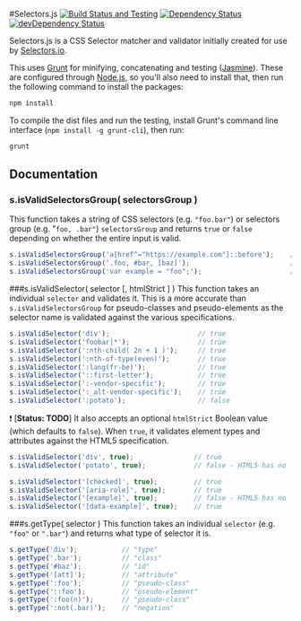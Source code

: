 #Selectors.js
[![Build Status and Testing](https://travis-ci.org/JamesDonnelly/selectors.js.svg?branch=master)](https://travis-ci.org/JamesDonnelly/selectors.js)
[![Dependency Status](https://david-dm.org/JamesDonnelly/selectors.js.svg)](https://david-dm.org/JamesDonnelly/selectors.js)
[![devDependency Status](https://david-dm.org/JamesDonnelly/selectors.js/dev-status.svg)](https://david-dm.org/JamesDonnelly/selectors.js#info=devDependencies)

Selectors.js is a CSS Selector matcher and validator initially created for use by [Selectors.io](https://selectors.io).

This uses [Grunt](http://gruntjs.com) for minifying, concatenating and testing ([Jasmine](http://jasmine.github.io/)). These are configured through [Node.js](https://nodejs.org/en/), so you'll also need to install that, then run the following command to install the packages:

```JavaScript
npm install
```

To compile the dist files and run the testing, install Grunt's command line interface (`npm install -g grunt-cli`), then run:

```JavaScript
grunt
```

## Documentation
### s.isValidSelectorsGroup( selectorsGroup )
This function takes a string of CSS selectors (e.g. `"foo.bar"`) or selectors group (e.g. "`foo, .bar"`) `selectorsGroup` and returns `true` or `false` depending on whether the entire input is valid.

```JavaScript
s.isValidSelectorsGroup('a[href^="https://example.com"]::before');    // true
s.isValidSelectorsGroup('.foo, #bar, [baz]');                         // true
s.isValidSelectorsGroup('var example = "foo";');                      // false
```

###s.isValidSelector( selector [, htmlStrict ] )
This function takes an individual `selector` and validates it. This is a more accurate than `s.isValidSelectorsGroup` for pseudo-classes and pseudo-elements as the selector name is validated against the various specifications.

```JavaScript
s.isValidSelector('div');                      // true
s.isValidSelector('foobar|*');                 // true
s.isValidSelector(':nth-child( 2n + 1 )');     // true
s.isValidSelector(':nth-of-type(even)');       // true
s.isValidSelector(':lang(fr-be)');             // true
s.isValidSelector('::first-letter');           // true
s.isValidSelector(':-vendor-specific');        // true
s.isValidSelector(':_alt-vendor-specific');    // true
s.isValidSelector(':potato');                  // false
```

:heavy_exclamation_mark: [**Status: TODO**]
It also accepts an optional `htmlStrict` Boolean value (which defaults to `false`). When `true`, it validates element types and attributes against the HTML5 specification.


```JavaScript
s.isValidSelector('div', true);               // true
s.isValidSelector('potato', true);            // false - HTML5 has no `potato` element

s.isValidSelector('[checked]', true);         // true
s.isValidSelector('[aria-role]', true);       // true
s.isValidSelector('[example]', true);         // false - HTML5 has no `example` attribute
s.isValidSelector('[data-example]', true);    // true
```

###s.getType( selector )
This function takes an individual `selector` (e.g. `"foo"` or `".bar"`) and returns what type of selector it is.

```JavaScript
s.getType('div');           // "type"
s.getType('.bar');          // "class"
s.getType('#baz');          // "id"
s.getType('[att]');         // "attribute"
s.getType(':foo');          // "pseudo-class"
s.getType('::foo');         // "pseudo-element"
s.getType(':foo(n)');       // "pseudo-class"
s.getType(':not(.bar)');    // "negation"
```